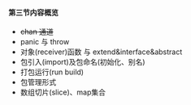 
#### 第三节内容概览

+ <s>chan 通道</s>
+ panic 与 throw
+ 对象(receiver)函数 与 extend&interface&abstract
+ 包引入(import)及包命名(初始化、别名)
+ 打包运行(run build)
+ 包管理形式
+ 数组切片(slice)、map集合